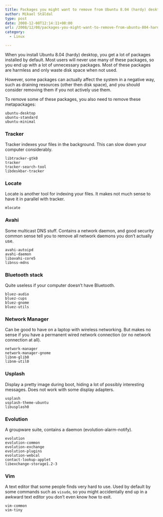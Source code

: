 ```yaml
---
title: Packages you might want to remove from Ubuntu 8.04 (hardy) desktop
author: Mikael Ståldal
type: post
date: 2008-12-08T12:14:11+00:00
url: /2008/12/08/packages-you-might-want-to-remove-from-ubuntu-804-hardy-desktop/
category:
  - Linux

---
```

When you install Ubuntu 8.04 (hardy) desktop, you get a lot of packages installed by default. Most users will never use many of these packages, so you end up with a lot of unnecessary packages. Most of these packages are harmless and only waste disk space when not used.

However, some packages can actually affect the system in a negative way, such as draining resources (other then disk space), and you should consider removing them if you not actively use them.

To remove some of these packages, you also need to remove these metapackages:

```
ubuntu-desktop
ubuntu-standard
ubuntu-minimal

```

### Tracker

Tracker indexes your files in the background. This can slow down your computer considerably.

```
libtracker-gtk0
tracker
tracker-search-tool
libdeskbar-tracker

```

### Locate

Locate is another tool for indexing your files. It makes not much sense to have it in parallel with tracker.

```
mlocate

```

### Avahi

Some multicast DNS stuff. Contains a network daemon, and good security common sense tell you to remove all network daemons you don&#8217;t actually use.

```
avahi-autoipd
avahi-daemon
libavahi-core5
libnss-mdns

```

### Bluetooth stack

Quite useless if your computer doesn&#8217;t have Bluetooth.

```
bluez-audio
bluez-cups
bluez-gnome
bluez-utils

```

### Network Manager

Can be good to have on a laptop with wireless networking. But makes no sense if you have a permanent wired network connection (or no network connection at all).

```
network-manager
network-manager-gnome
libnm-glib0
libnm-util0

```

### Usplash

Display a pretty image during boot, hiding a lot of possibly interesting messages. Does not work with some display adapters.

```
usplash
usplash-theme-ubuntu
libusplash0

```

### Evolution

A groupware suite, contains a daemon (evolution-alarm-notify).

```
evolution
evolution-common
evolution-exchange
evolution-plugins
evolution-webcal
contact-lookup-applet
libexchange-storage1.2-3

```

### Vim

A text editor that some people finds very hard to use. Used by default by some commands such as `visudo`, so you might accidentally end up in a awkward text editor you don&#8217;t even know how to exit.

```
vim-common
vim-tiny

```